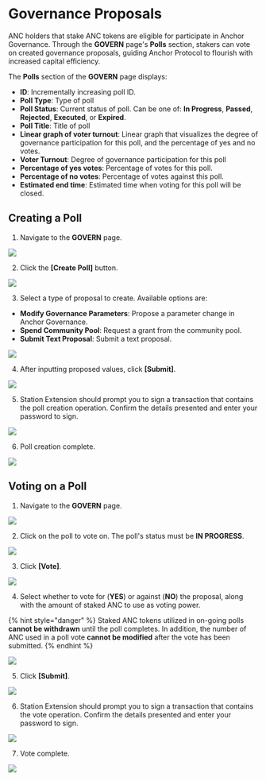 # Governance Proposals

ANC holders that stake ANC tokens are eligible for participate in Anchor Governance. Through the **GOVERN** page's **Polls** section, stakers can vote on created governance proposals, guiding Anchor Protocol to flourish with increased capital efficiency. 

The **Polls** section of the **GOVERN** page displays: 

* **ID**: Incrementally increasing poll ID. 
* **Poll Type**: Type of poll 
* **Poll Status**: Current status of poll. Can be one of: **In Progress**, **Passed**, **Rejected**, **Executed**, or **Expired**. 
* **Poll Title**: Title of poll 
* **Linear graph of voter turnout**: Linear graph that visualizes the degree of governance participation for this poll, and the percentage of yes and no votes. 
* **Voter Turnout**: Degree of governance participation for this poll 
* **Percentage of yes votes**: Percentage of votes for this poll. 
* **Percentage of no votes**: Percentage of votes against this poll. 
* **Estimated end time**: Estimated time when voting for this poll will be closed.

## Creating a Poll

1. Navigate to the **GOVERN** page.

![](../../.gitbook/assets/govern-proposal-create-1.png)

2. Click the **\[Create Poll\]** button.

![](../../.gitbook/assets/govern-proposal-create-2.png)

3. Select a type of proposal to create. Available options are:

* **Modify Governance Parameters**: Propose a parameter change in Anchor Governance.
* **Spend Community Pool**: Request a grant from the community pool.
* **Submit Text Proposal**: Submit a text proposal.

![](../../.gitbook/assets/govern-proposal-create-3.png)

4. After inputting proposed values, click **\[Submit\]**.

![](../../.gitbook/assets/govern-proposal-create-4.png)

5. Station Extension should prompt you to sign a transaction that contains the poll creation operation. Confirm the details presented and enter your password to sign.

![](../../.gitbook/assets/govern-proposal-create-5.png)

6. Poll creation complete.

![](../../.gitbook/assets/govern-proposal-create-6.png)

## Voting on a Poll

1. Navigate to the **GOVERN** page.

![](../../.gitbook/assets/govern-proposal-vote-1.png)

2. Click on the poll to vote on. The poll's status must be **IN PROGRESS**.

![](../../.gitbook/assets/govern-proposal-vote-2.png)

3. Click **\[Vote\]**.

![](../../.gitbook/assets/govern-proposal-vote-3.png)

4. Select whether to vote for \(**YES**\) or against \(**NO**\) the proposal, along with the amount of staked ANC to use as voting power.

{% hint style="danger" %}
Staked ANC tokens utilized in on-going polls **cannot be withdrawn** until the poll completes. In addition, the number of ANC used in a poll vote **cannot be modified** after the vote has been submitted.
{% endhint %}

![](../../.gitbook/assets/screen-shot-2021-03-11-at-2.43.23-pm.png)

5. Click **\[Submit\]**.

![](../../.gitbook/assets/screen-shot-2021-03-11-at-2.43.37-pm.png)

6. Station Extension should prompt you to sign a transaction that contains the vote operation. Confirm the details presented and enter your password to sign.

![](../../.gitbook/assets/govern-proposal-vote-6.png)

7. Vote complete.

![](../../.gitbook/assets/govern-proposal-vote-7.png)

